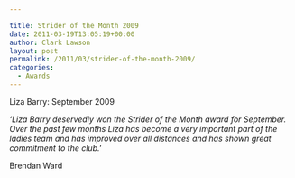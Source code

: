 ```yaml
---

title: Strider of the Month 2009
date: 2011-03-19T13:05:19+00:00
author: Clark Lawson
layout: post
permalink: /2011/03/strider-of-the-month-2009/
categories:
  - Awards
---
```

Liza Barry: September 2009

_&#8216;Liza Barry deservedly won the Strider of the Month award for September. Over the past few months Liza has become a very important part of the ladies team and has improved over all distances and has shown great commitment to the club.'_

Brendan Ward